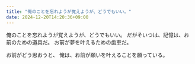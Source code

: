 ```yaml
---
title: "俺のことを忘れようが覚えようが、どうでもいい。"
date: 2024-12-20T14:20:36+09:00
---
```

俺のことを忘れようが覚えようが、どうでもいい。
だがそいつは、記憶は、お前のための道具だ。
お前が夢を叶えるための歯車だ。

お前がどう思おうと、
俺は、お前が願いを叶えることを願っている。
